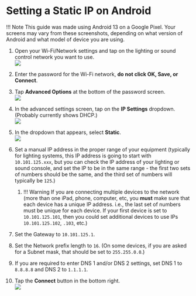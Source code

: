 # Setting a Static IP on Android

!!! Note
    This guide was made using Android 13 on a Google Pixel. Your screens may vary from these screenshots, depending on what version of Android and what model of device you are using.

1. Open your Wi-Fi/Network settings and tap on the lighting or sound control network you want to use.  
![](https://ksl-kb.b-cdn.net/static-ip-tutorial/android/1_choose_network.png)

2. Enter the password for the Wi-Fi network, **do not click OK, Save, or Connect**.
3. Tap **Advanced Options** at the bottom of the password screen.  
![](https://ksl-kb.b-cdn.net/static-ip-tutorial/android/2_enter_password_3_advanced_options.png)

4. In the advanced settings screen, tap on the **IP Settings** dropdown. (Probably currently shows DHCP.)  
![](https://ksl-kb.b-cdn.net/static-ip-tutorial/android/4_ip_settings_dhcp_dropdown.png)

5. In the dropdown that appears, select **Static**.  
![](https://ksl-kb.b-cdn.net/static-ip-tutorial/android/5_static_dropdown.png)

6. Set a manual IP address in the proper range of your equipment (typically for lighting systems, this IP address is going to start with `10.101.125.xxx`, but you can check the IP address of your lighting or sound console, and set the IP to be in the same range - the first two sets of numbers should be the same, and the third set of numbers will typically be `125`.)  
      1.  !!! Warning
        If you are connecting multiple devices to the network (more than one iPad, phone, computer, etc, you **must** make sure that each device has a unique IP address. i.e., the last set of numbers must be unique for each device. If your first device is set to `10.101.125.101`, then you could set additional devices to use IPs `10.101.125.102`, `.103`, etc.)
7. Set the Gateway to `10.101.125.1`.
8. Set the Network prefix length to `16`. (On some devices, if you are asked for a Subnet mask, that should be set to `255.255.0.0`.)
9. If you are required to enter DNS 1 and/or DNS 2 settings, set DNS 1 to `8.8.8.8` and DNS 2 to `1.1.1.1`.
10. Tap the **Connect** button in the bottom right.  
![](https://ksl-kb.b-cdn.net/static-ip-tutorial/android/6_static_ip_7_gw_8_subnet_9_dns_10_connect.png)
